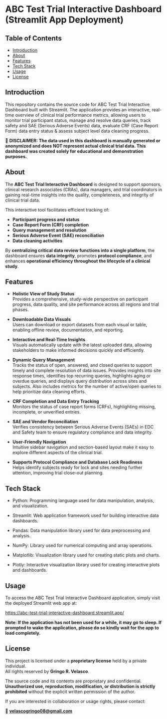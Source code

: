 # ABC Test Trial Interactive Dashboard (Streamlit App Deployment)

## Table of Contents

- [Introduction](#introduction)
- [About](#about)
- [Features](#features)
- [Tech Stack](#tech-stack)
- [Usage](#usage)
- [License](#license)

## Introduction 
This repository contains the source code for ABC Test Trial Interactive Dashboard built with Streamlit. The application provides an interactive, real-time overview of clinical trial performance metrics, allowing users to monitor trial participant status, manage and resolve data queries, track safety and SAE (Serious Adverse Events) data, evaluate CRF (Case Report Form) data entry status & assess subject level data cleaning progress.

📌 **DISCLAIMER: The data used in this dashboard is manually generated or anonymized and does NOT represent actual clinical trial data. This dashboard was created solely for educational and demonstration purposes.**

## About
The **ABC Test Trial Interactive Dashboard** is designed to support sponsors, clinical research associates (CRAs), data managers, and trial coordinators in gaining real-time insights into the quality, completeness, and integrity of clinical trial data. 

This interactive tool facilitates efficient tracking of:
- **Participant progress and status**
- **Case Report Form (CRF) completion**
- **Query management and resolution**
- **Serious Adverse Event (SAE) reconciliation**
- **Data cleaning activities**

By **centralizing critical data review functions into a single platform**, the dashboard ensures **data integrity**, promotes **protocol compliance**, and enhances **operational efficiency throughout the lifecycle of a clinical study**.

## Features

- **Holistic View of Study Status**  
  Provides a comprehensive, study-wide perspective on participant progress, data quality, and site performance across all regions and trial phases.

- **Downloadable Data Visuals**  
  Users can download or export datasets from each visual or table, enabling offline review, documentation, and reporting.

- **Interactive and Real-Time Insights**  
  Visuals automatically update with the latest uploaded data, allowing stakeholders to make informed decisions quickly and efficiently.

- **Dynamic Query Management**  
  Tracks the status of open, answered, and closed queries to support timely and complete resolution of data issues. Provides insights into site response times, identifies top recurring queries, highlights aging 
  or overdue queries, and displays query distribution across sites and subjects. Also includes metrics for the number of active/open queries to help prioritize data cleaning efforts.
  
- **CRF Completion and Data Entry Tracking**  
  Monitors the status of case report forms (CRFs), highlighting missing, incomplete, or unverified entries.

- **SAE and Vendor Reconciliation**  
  Verifies consistency between Serious Adverse Events (SAEs) in EDC and Safety team  to ensure regulatory compliance and data integrity.

- **User-Friendly Navigation**  
  Intuitive sidebar navigation and section-based layout make it easy to explore different aspects of the clinical trial.

- **Supports Protocol Compliance and Database Lock Readiness**  
  Helps identify subjects ready for lock and sites needing further attention, improving trial close-out planning.



## Tech Stack
- Python: Programming language used for data manipulation, analysis, and visualization.

- Streamlit: Web application framework used for building interactive data dashboards.

- Pandas: Data manipulation library used for data preprocessing and analysis.

- NumPy: Library used for numerical computing and array operations.

- Matplotlib: Visualization library used for creating static plots and charts.

- Plotly: Interactive visualization library used for creating interactive plots and dashboards.


## Usage

To access the ABC Test Trial Interactive Dashboard application, simply visit the deployed Streamlit web app at:

https://abc-test-trial-interactive-dashboard.streamlit.app/

**Note: If the application has not been used for a while, it may go to sleep. If prompted to wake the application, please do so kindly wait for the app to load completely.**


## License

This project is licensed under a **proprietary license** held by a private individual.  
All rights reserved by **Gringo R. Velasco**.

The source code and its contents are proprietary and confidential.  
**Unauthorized use, reproduction, modification, or distribution is strictly prohibited** without the explicit written permission of the author.

If you are interested in collaboration or usage rights, please contact:

📩 **velascogringo08@gmail.com**

